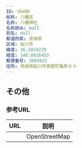 ```yaml
---
ID: tDeRD
総称: 八幡宮
名称: 八幡神社
名称読み: null
別名: null
都道府県: 茨城県
区域: 桜川市
緯度: 36.2854229
経度: 140.0916453
郵便番号: 3004422
住所: 茨城県桜川市真壁町亀熊６０
---
```


## その他

### 参考URL

| URL | 説明          |
| --- | ------------- |
|     | OpenStreetMap |
